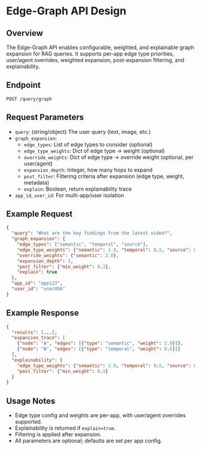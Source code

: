 # Edge-Graph API Design

## Overview
The Edge-Graph API enables configurable, weighted, and explainable graph expansion for RAG queries. It supports per-app edge type priorities, user/agent overrides, weighted expansion, post-expansion filtering, and explainability.

## Endpoint
`POST /query/graph`

## Request Parameters
- `query`: (string/object) The user query (text, image, etc.)
- `graph_expansion`:
  - `edge_types`: List of edge types to consider (optional)
  - `edge_type_weights`: Dict of edge type -> weight (optional)
  - `override_weights`: Dict of edge type -> override weight (optional, per user/agent)
  - `expansion_depth`: Integer, how many hops to expand
  - `post_filter`: Filtering criteria after expansion (edge type, weight, metadata)
  - `explain`: Boolean, return explainability trace
- `app_id`, `user_id`: For multi-app/user isolation

## Example Request
```json
{
  "query": "What are the key findings from the latest video?",
  "graph_expansion": {
    "edge_types": ["semantic", "temporal", "source"],
    "edge_type_weights": {"semantic": 1.0, "temporal": 0.5, "source": 0.2},
    "override_weights": {"semantic": 2.0},
    "expansion_depth": 2,
    "post_filter": {"min_weight": 0.3},
    "explain": true
  },
  "app_id": "app123",
  "user_id": "user456"
}
```

## Example Response
```json
{
  "results": [...],
  "expansion_trace": [
    {"node": "A", "edges": [{"type": "semantic", "weight": 2.0}]},
    {"node": "B", "edges": [{"type": "temporal", "weight": 0.5}]}
  ],
  "explainability": {
    "edge_type_weights": {"semantic": 2.0, "temporal": 0.5, "source": 0.2},
    "post_filter": {"min_weight": 0.3}
  }
}
```

## Usage Notes
- Edge type config and weights are per-app, with user/agent overrides supported.
- Explainability is returned if `explain=true`.
- Filtering is applied after expansion.
- All parameters are optional; defaults are set per app config. 